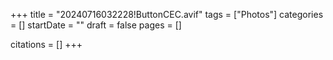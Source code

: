+++
title = "20240716032228!ButtonCEC.avif"
tags = ["Photos"]
categories = []
startDate = ""
draft = false
pages = []

citations = []
+++
